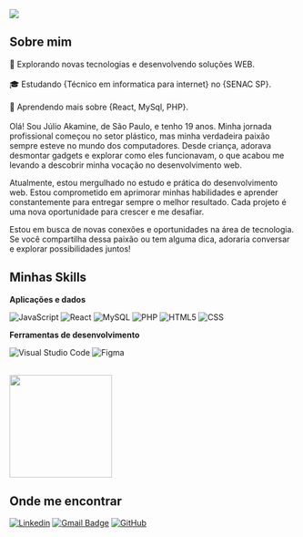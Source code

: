 ![](https://komarev.com/ghpvc/?username=JulioAkaminee&color=006bed)

## Sobre mim

🤔 Explorando novas tecnologias e desenvolvendo soluções WEB.</br></br>
🎓 Estudando {Técnico em informatica para internet} no {SENAC SP}.</br></br>
🌱 Aprendendo mais sobre {React, MySql, PHP}.</br></br>
  Olá! Sou Júlio Akamine, de São Paulo, e tenho 19 anos. Minha jornada profissional começou no setor plástico, mas minha verdadeira paixão sempre esteve no mundo dos computadores. Desde criança, adorava desmontar 
  gadgets e explorar como eles funcionavam, o que acabou me levando a descobrir minha vocação no desenvolvimento web.

  Atualmente, estou mergulhado no estudo e prática do desenvolvimento web. Estou comprometido em aprimorar minhas habilidades e aprender constantemente para entregar sempre o melhor resultado. Cada projeto é uma 
  nova oportunidade para crescer e me desafiar.

  Estou em busca de novas conexões e oportunidades na área de tecnologia. Se você compartilha dessa paixão ou tem alguma dica, adoraria conversar e explorar possibilidades juntos!

## Minhas Skills

**Aplicações e dados**


![JavaScript](https://img.shields.io/badge/-JavaScript-333333?style=flat&logo=javascript)
![React](https://img.shields.io/badge/-React-333333?style=flat&logo=react)
![MySQL](https://img.shields.io/badge/-MySQL-333333?style=flat&logo=mysql)
![PHP](https://img.shields.io/badge/-PHP-333333?style=flat&logo=PHP)
![HTML5](https://img.shields.io/badge/-HTML5-333333?style=flat&logo=HTML5)
![CSS](https://img.shields.io/badge/-CSS-333333?style=flat&logo=CSS3&logoColor=1572B6)


**Ferramentas de desenvolvimento**

![Visual Studio Code](https://img.shields.io/badge/-Visual%20Studio%20Code-333333?style=flat&logo=visual-studio-code&logoColor=007ACC)
![Figma](https://img.shields.io/badge/-Figma-333333?style=flat&logo=figma&logoColor=007ACC)

<br/>

<a href="https://github.com/JulioAkaminee" title="Perfil do Júlio">
  <img height="180em" src="https://github-readme-stats.vercel.app/api/top-langs/?username=JulioAkaminee&layout=compact&show_icons=true&theme=dracula"" />
</a>

## Onde me encontrar

[![Linkedin](https://img.shields.io/badge/-JulioAkamine-blue?style=flat-square&logo=Linkedin&logoColor=white&link=https://www.linkedin.com/in/julio-akamine-132b1a243/)](https://www.linkedin.com/in/julio-akamine-132b1a243/)
[![Gmail Badge](https://img.shields.io/badge/-juliooakamine@gmail.com-006bed?style=flat-square&logo=Gmail&logoColor=white&link=mailto:juliooakamine@gmail.com)](mailto:juliooakamine@gmail.com)
[![GitHub](https://img.shields.io/github/followers/JulioAkaminee?label=Seguir&style=social)](https://github.com/JulioAkaminee)

